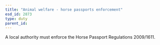 ```yaml
---
title: "Animal welfare - horse passports enforcement"
esd_id: 2873
type: duty
parent_id:  
---
```


A local authority must enforce the Horse Passport Regulations 2009/1611.


